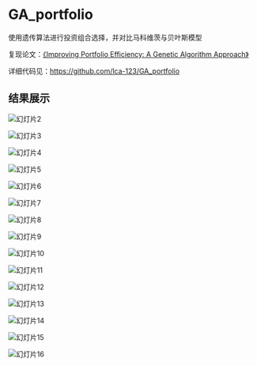 # GA_portfolio
 使用遗传算法进行投资组合选择，并对比马科维茨与贝叶斯模型

 复现论文：[《Improving Portfolio Efficiency: A Genetic Algorithm Approach》](https://doi.org/10.1007/s10614-006-9021-y)

 详细代码见：https://github.com/lca-123/GA_portfolio



## 结果展示

![幻灯片2](readme-figure/幻灯片2.PNG)

![幻灯片3](readme-figure/幻灯片3.PNG)

![幻灯片4](readme-figure/幻灯片4.PNG)

![幻灯片5](readme-figure/幻灯片5.PNG)

![幻灯片6](readme-figure/幻灯片6.PNG)

![幻灯片7](readme-figure/幻灯片7.PNG)

![幻灯片8](readme-figure/幻灯片8.PNG)

![幻灯片9](readme-figure/幻灯片9.PNG)

![幻灯片10](readme-figure/幻灯片10.PNG)

![幻灯片11](readme-figure/幻灯片11.PNG)

![幻灯片12](readme-figure/幻灯片12.PNG)

![幻灯片13](readme-figure/幻灯片13.PNG)

![幻灯片14](readme-figure/幻灯片14.PNG)

![幻灯片15](readme-figure/幻灯片15.PNG)

![幻灯片16](readme-figure/幻灯片16.PNG)